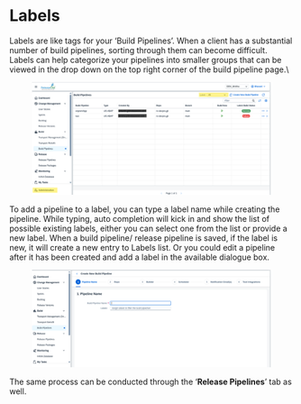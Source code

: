 # Labels

Labels are like tags for your ‘Build Pipelines’. When a client has a substantial number of build pipelines, sorting through them can become difficult. Labels can help categorize your pipelines into smaller groups that can be viewed in the drop down on the top right corner of the build pipeline page.\


<figure><img src="../../../.gitbook/assets/image (8) (1) (1) (1) (1) (1) (1).png" alt=""><figcaption></figcaption></figure>

To add a pipeline to a label, you can type a label name while creating the pipeline. While typing, auto completion will kick in and show the list of possible existing labels, either you can select one from the list or provide a new label. When a build pipeline/ release pipeline is saved, if the label is new, it will create a new entry to Labels list. Or you could edit a pipeline after it has been created and add a label in the available dialogue box.

<figure><img src="../../../.gitbook/assets/image (9) (1) (1) (1) (1) (1) (1).png" alt=""><figcaption></figcaption></figure>

The same process can be conducted through the ‘**Release Pipelines**’ tab as well.
